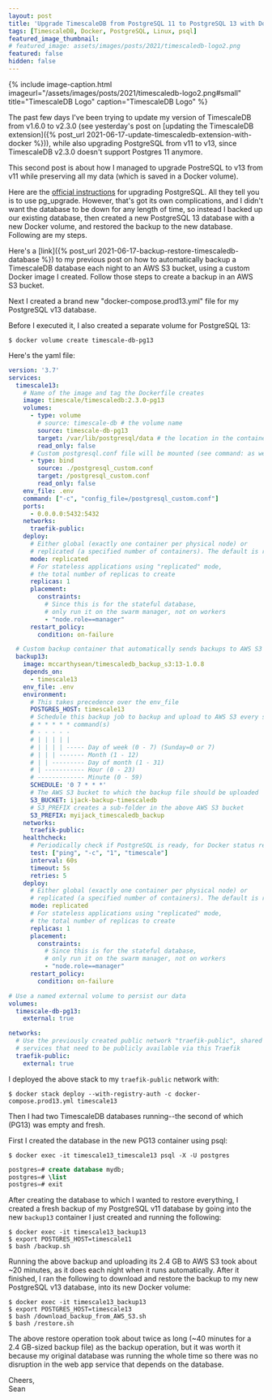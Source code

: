```yaml
---
layout: post
title: 'Upgrade TimescaleDB from PostgreSQL 11 to PostgreSQL 13 with Docker'
tags: [TimescaleDB, Docker, PostgreSQL, Linux, psql]
featured_image_thumbnail:
# featured_image: assets/images/posts/2021/timescaledb-logo2.png
featured: false
hidden: false
---
```

{% include image-caption.html imageurl="/assets/images/posts/2021/timescaledb-logo2.png#small" title="TimescaleDB Logo" caption="TimescaleDB Logo" %}

The past few days I've been trying to update my version of TimescaleDB from v1.6.0 to v2.3.0 (see yesterday's post on [updating the TimescaleDB extension]({% post_url 2021-06-17-update-timescaledb-extension-with-docker %})), while also upgrading PostgreSQL from v11 to v13, since TimescaleDB v2.3.0 doesn't support Postgres 11 anymore.

This second post is about how I managed to upgrade PostreSQL to v13 from v11 while preserving all my data (which is saved in a Docker volume).

Here are the [official instructions](https://docs.timescale.com/timescaledb/latest/how-to-guides/update-timescaledb/upgrade-postgresql/) for upgrading PostgreSQL. All they tell you is to use pg_upgrade. However, that's got its own complications, and I didn't want the database to be down for any length of time, so instead I backed up our existing database, then created a new PostgreSQL 13 database with a new Docker volume, and restored the backup to the new database. Following are my steps.

Here's a [link]({% post_url 2021-06-17-backup-restore-timescaledb-database %}) to my previous post on how to automatically backup a TimescaleDB database each night to an AWS S3 bucket, using a custom Docker image I created. Follow those steps to create a backup in an AWS S3 bucket.

Next I created a brand new "docker-compose.prod13.yml" file for my PostgreSQL v13 database. 

Before I executed it, I also created a separate volume for PostgreSQL 13:
```shell
$ docker volume create timescale-db-pg13
```

Here's the yaml file:

```yaml
version: '3.7'
services:
  timescale13:
    # Name of the image and tag the Dockerfile creates
    image: timescale/timescaledb:2.3.0-pg13
    volumes: 
      - type: volume
        # source: timescale-db # the volume name
        source: timescale-db-pg13
        target: /var/lib/postgresql/data # the location in the container where the data are stored
        read_only: false
      # Custom postgresql.conf file will be mounted (see command: as well)
      - type: bind
        source: ./postgresql_custom.conf
        target: /postgresql_custom.conf
        read_only: false
    env_file: .env
    command: ["-c", "config_file=/postgresql_custom.conf"]
    ports:
      - 0.0.0.0:5432:5432
    networks:
      traefik-public:
    deploy:
      # Either global (exactly one container per physical node) or
      # replicated (a specified number of containers). The default is replicated
      mode: replicated
      # For stateless applications using "replicated" mode,
      # the total number of replicas to create
      replicas: 1
      placement:
        constraints:
          # Since this is for the stateful database,
          # only run it on the swarm manager, not on workers
          - "node.role==manager"
      restart_policy:
        condition: on-failure

  # Custom backup container that automatically sends backups to AWS S3 each night
  backup13:
    image: mccarthysean/timescaledb_backup_s3:13-1.0.8
    depends_on: 
      - timescale13
    env_file: .env
    environment:
      # This takes precedence over the env_file
      POSTGRES_HOST: timescale13
      # Schedule this backup job to backup and upload to AWS S3 every so often
      # * * * * * command(s)
      # - - - - -
      # | | | | |
      # | | | | ----- Day of week (0 - 7) (Sunday=0 or 7)
      # | | | ------- Month (1 - 12)
      # | | --------- Day of month (1 - 31)
      # | ----------- Hour (0 - 23)
      # ------------- Minute (0 - 59)
      SCHEDULE: '0 7 * * *'
      # The AWS S3 bucket to which the backup file should be uploaded
      S3_BUCKET: ijack-backup-timescaledb
      # S3_PREFIX creates a sub-folder in the above AWS S3 bucket
      S3_PREFIX: myijack_timescaledb_backup
    networks:
      traefik-public:
    healthcheck:
      # Periodically check if PostgreSQL is ready, for Docker status reporting
      test: ["ping", "-c", "1", "timescale"]
      interval: 60s
      timeout: 5s
      retries: 5
    deploy:
      # Either global (exactly one container per physical node) or
      # replicated (a specified number of containers). The default is replicated
      mode: replicated
      # For stateless applications using "replicated" mode,
      # the total number of replicas to create
      replicas: 1
      placement:
        constraints:
          # Since this is for the stateful database,
          # only run it on the swarm manager, not on workers
          - "node.role==manager"
      restart_policy:
        condition: on-failure

# Use a named external volume to persist our data
volumes:
  timescale-db-pg13:
    external: true

networks:
  # Use the previously created public network "traefik-public", shared with other
  # services that need to be publicly available via this Traefik
  traefik-public:
    external: true
```

I deployed the above stack to my `traefik-public` network with:
```shell
$ docker stack deploy --with-registry-auth -c docker-compose.prod13.yml timescale13
```

Then I had two TimescaleDB databases running--the second of which (PG13) was empty and fresh.

First I created the database in the new PG13 container using psql:
```shell
$ docker exec -it timescale13_timescale13 psql -X -U postgres
```
```sql
postgres=# create database mydb;
postgres=# \list
postgres=# exit
```

After creating the database to which I wanted to restore everything, I created a fresh backup of my PostgreSQL v11 database by going into the new `backup13` container I just created and running the following:
```shell
$ docker exec -it timescale13_backup13
$ export POSTGRES_HOST=timescale11
$ bash /backup.sh
```

Running the above backup and uploading its 2.4 GB to AWS S3 took about ~20 minutes, as it does each night when it runs automatically. After it finished, I ran the following to download and restore the backup to my new PostgreSQL v13 database, into its new Docker volume:
```shell
$ docker exec -it timescale13_backup13
$ export POSTGRES_HOST=timescale13
$ bash /download_backup_from_AWS_S3.sh
$ bash /restore.sh
```

The above restore operation took about twice as long (~40 minutes for a 2.4 GB-sized backup file) as the backup operation, but it was worth it because my original database was running the whole time so there was no disruption in the web app service that depends on the database.

Cheers, <br>
Sean